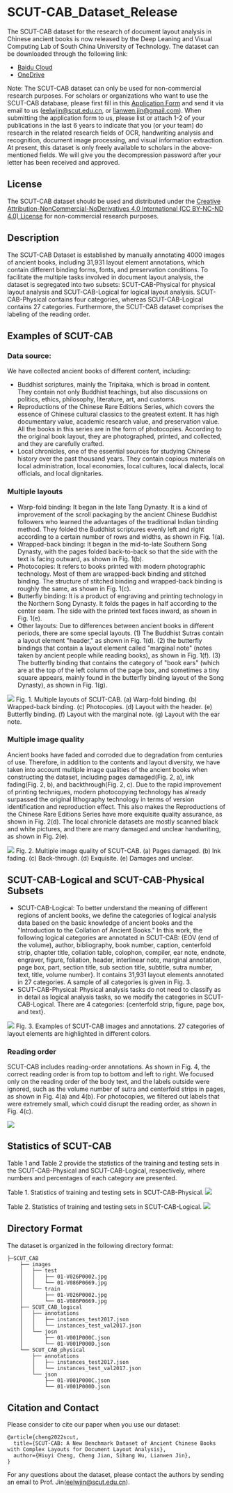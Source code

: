 # SCUT-CAB_Dataset_Release
The SCUT-CAB dataset for the research of document layout analysis in Chinese ancient books is now released by the Deep Leaning and Visual Computing Lab of South China University of Technology. The dataset can be downloaded through the following link:
- [Baidu Cloud]()
- [OneDrive]() 

Note: The SCUT-CAB dataset can only be used for non-commercial research purposes. For scholars or organizations who want to use the SCUT-CAB database, please first fill in this [Application Form](Application_Form/Application-Form-for-Using-SCUT-CAB.docx) and send it via email to us ([eelwjin@scut.edu.cn](mailto:eelwjin@scut.edu.cn), or [lianwen.jin@gmail.com](mailto:lianwen.jin@gmail.com)). When submitting the application form to us, please list or attach 1-2 of your publications in the last 6 years to indicate that you (or your team) do research in the related research fields of OCR, handwriting analysis and recognition, document image processing, and visual information extraction. At present, this dataset is only freely available to scholars in the above-mentioned fields. We will give you the decompression password after your letter has been received and approved.

## License
The SCUT-CAB dataset should be used and distributed under the [Creative Attribution-NonCommercial-NoDerivatives 4.0 International (CC BY-NC-ND 4.0) License](https://creativecommons.org/licenses/by-nc-nd/4.0/) for non-commercial research purposes.

## Description
The SCUT-CAB Dataset is established by manually annotating 4000 images of ancient books, including 31,931 layout element annotations, which contain different binding forms, fonts, and preservation conditions. To facilitate the multiple tasks involved in document layout analysis, the dataset is segregated into two subsets: SCUT-CAB-Physical for physical layout analysis and SCUT-CAB-Logical for logical layout analysis. SCUT-CAB-Physical contains four categories, whereas SCUT-CAB-Logical contains 27 categories. Furthermore, the SCUT-CAB dataset comprises the labeling of the reading order.

## Examples of SCUT-CAB
### Data source:

We have collected ancient books of different content, including:
+ Buddhist scriptures, mainly the Tripitaka, which is broad in content. They contain not only Buddhist teachings, but also discussions on politics, ethics, philosophy, literature, art, and customs. 
+ Reproductions of the Chinese Rare Editions Series, which covers the essence of Chinese cultural classics to the greatest extent. It has high documentary value, academic research value, and preservation value. All the books in this series are in the form of photocopies. According to the original book layout, they are photographed, printed, and collected, and they are carefully crafted. 
+ Local chronicles, one of the essential sources for studying Chinese history over the past thousand years. They contain copious materials on local administration, local economies, local cultures, local dialects, local officials, and local dignitaries.

### Multiple layouts
+ Warp-fold binding: It began in the late Tang Dynasty. It is a kind of improvement of the scroll packaging by the ancient Chinese Buddhist followers who learned the advantages of the traditional Indian binding method. They folded the Buddhist scriptures evenly left and right according to a certain number of rows and widths, as shown in Fig. 1(a). 
+ Wrapped-back binding: It began in the mid-to-late Southern Song Dynasty, with the pages folded back-to-back so that the side with the text is facing outward, as shown in Fig. 1(b). 
+ Photocopies: It refers to books printed with modern photographic technology. Most of them are wrapped-back binding and stitched binding. The structure of stitched binding and wrapped-back binding is roughly the same, as shown in Fig. 1(c). 
+ Butterfly binding: It is a product of engraving and printing technology in the Northern Song Dynasty. It folds the pages in half according to the center seam. The side with the printed text faces inward, as shown in Fig. 1(e). 
+ Other layouts: Due to differences between ancient books in different periods, there are some special layouts. (1) The Buddhist Sutras contain a layout element "header," as shown in Fig. 1(d). (2) the butterfly bindings that contain a layout element called "marginal note" (notes taken by ancient people while reading books), as shown in Fig. 1(f). (3) The butterfly binding that contains the category of "book ears" (which are at the top of the left column of the page box, and sometimes a tiny square appears, mainly found in the butterfly binding layout of the Song Dynasty), as shown in Fig. 1(g).

![](img/cab_binding.png)
Fig. 1. Multiple layouts of SCUT-CAB. (a) Warp-fold binding. (b) Wrapped-back binding. (c) Photocopies. (d) Layout with the header. (e) Butterfly binding. (f) Layout with the marginal note. (g) Layout with the ear note.

### Multiple image quality
Ancient books have faded and corroded due to degradation from centuries of use. Therefore, in addition to the contents and layout diversity, we have taken into account multiple image qualities of the ancient books when constructing the dataset, including pages damaged(Fig. 2, a), ink fading(Fig. 2, b), and backthrough(Fig. 2, c). Due to the rapid improvement of printing techniques, modern photocopying technology has already surpassed the original lithography technology in terms of version identification and reproduction effect. This also makes the Reproductions of the Chinese Rare Editions Series have more exquisite quality assurance, as shown in Fig. 2(d). The local chronicle datasets are mostly scanned black and white pictures, and there are many damaged and unclear handwriting, as shown in Fig. 2(e).

![](img/cab_quantities.png)
Fig. 2. Multiple image quality of SCUT-CAB. (a) Pages damaged. (b) Ink fading. (c) Back-through. (d) Exquisite. (e) Damages and unclear.

## SCUT-CAB-Logical and SCUT-CAB-Physical Subsets

+ SCUT-CAB-Logical: To better understand the meaning of different regions of ancient books, we define the categories of logical analysis data based on the basic knowledge of ancient books and the "Introduction to the Collation of Ancient Books." In this work, the following logical categories are annotated in SCUT-CAB: {EOV (end of the volume), author, bibliography, book number, caption, centerfold strip, chapter title, collation table, colophon, compiler, ear note, endnote, engraver, figure, foliation, header, interlinear note, marginal annotation, page box, part, section title, sub section title, subtitle, sutra number, text, title, volume number}. It contains 31,931 layout elements annotated in 27 categories. A sample of all categories is given in Fig. 3. 
+ SCUT-CAB-Physical: Physical analysis tasks do not need to classify as in detail as logical analysis tasks, so we modify the categories in SCUT-CAB-Logical. There are 4 categories: {centerfold strip, figure, page box, and text}.

![](img/cab_example.jpg)
Fig. 3. Examples of SCUT-CAB images and annotations. 27 categories of layout elements are highlighted in different colors.


### Reading order
SCUT-CAB includes reading-order annotations. As shown in Fig. 4, the correct reading order is from top to bottom and left to right. We focused only on the reading order of the body text, and the labels outside were ignored, such as the volume number of sutra and centerfold strips in pages, as shown in Fig. 4(a) and 4(b). For photocopies, we filtered out labels that were extremely small, which could disrupt the reading order, as shown in Fig. 4(c).

![](img/cab_reading_order.jpg)


## Statistics of SCUT-CAB
Table 1 and Table 2 provide the statistics of the training and testing sets in the SCUT-CAB-Physical and SCUT-CAB-Logical, respectively, where numbers and percentages of each category are presented.

Table 1. Statistics of training and testing sets in SCUT-CAB-Physical.
![](img/cab_statistic_physical.png)

Table 2. Statistics of training and testing sets in SCUT-CAB-Logical.
![](img/cab_statistic_logical.png)

## Directory Format
The dataset is organized in the following directory format:
```
├─SCUT_CAB
    ├── images
    │   ├── test
    │   │   ├── 01-V026P0002.jpg
    │   │   └── 01-V086P0669.jpg
    │   └── train
    │       ├── 01-V026P0002.jpg
    │       └── 01-V086P0669.jpg
    ├── SCUT_CAB_logical
    │   ├── annotations
    │   │   ├── instances_test2017.json
    │   │   └── instances_test_val2017.json
    │   └── josn
    │       ├── 01-V001P000C.json
    │       └── 01-V001P000D.json
    └── SCUT_CAB_physical
        ├── annotations
        │   ├── instances_test2017.json
        │   └── instances_test_val2017.json
        └── json
            ├── 01-V001P000C.json
            └── 01-V001P000D.json

```

## Citation and Contact
Please consider to cite our paper when you use our dataset:
```
@article{cheng2022scut,
  title={SCUT-CAB: A New Benchmark Dataset of Ancient Chinese Books with Complex Layouts for Document Layout Analysis},
  author={Hiuyi Cheng, Cheng Jian, Sihang Wu, Lianwen Jin},
}
```

For any questions about the dataset, please contact the authors by sending an email to Prof. Jin([eelwjin@scut.edu.cn](mailto:eelwjin@scut.edu.cn)).

